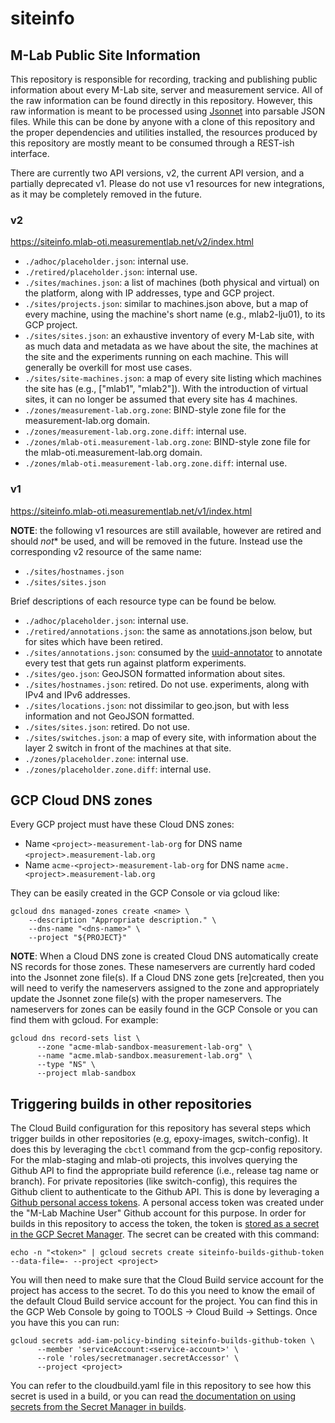 # siteinfo

## M-Lab Public Site Information

This repository is responsible for recording, tracking and publishing public
information about every M-Lab site, server and measurement service. All of the
raw information can be found directly in this repository. However, this raw
information is meant to be processed using [Jsonnet](https://jsonnet.org/) into
parsable JSON files. While this can be done by anyone with a clone of this
repository and the proper dependencies and utilities installed, the resources
produced by this repository are mostly meant to be consumed through a REST-ish
interface.

There are currently two API versions, v2, the current API version, and a
partially deprecated v1. Please do not use v1 resources for new integrations, as
it may be completely removed in the future.

### v2

<https://siteinfo.mlab-oti.measurementlab.net/v2/index.html>

* `./adhoc/placeholder.json`: internal use.
* `./retired/placeholder.json`: internal use.
* `./sites/machines.json`: a list of machines (both physical and virtual) on the
  platform, along with IP addresses, type and GCP project.
* `./sites/projects.json`: similar to machines.json above, but a map of every
  machine, using the machine's short name (e.g., mlab2-lju01), to its GCP
  project.
* `./sites/sites.json`: an exhaustive inventory of every M-Lab site, with as
  much data and metadata as we have about the site, the machines at the site and
  the experiments running on each machine. This will generally be overkill for
  most use cases.
* `./sites/site-machines.json`: a map of every site listing which machines the
  site has (e.g., ["mlab1", "mlab2"]). With the introduction of virtual sites,
  it can no longer be assumed that every site has 4 machines.
* `./zones/measurement-lab.org.zone`: BIND-style zone file for the
  measurement-lab.org domain.
* `./zones/measurement-lab.org.zone.diff`: internal use.
* `./zones/mlab-oti.measurement-lab.org.zone`: BIND-style zone file for the
  mlab-oti.measurement-lab.org domain.
* `./zones/mlab-oti.measurement-lab.org.zone.diff`: internal use.

### v1

<https://siteinfo.mlab-oti.measurementlab.net/v1/index.html>

**NOTE**: the following v1 resources are still available, however are retired
and should *not** be used, and will be removed in the future. Instead use the
corresponding v2 resource of the same name:

* `./sites/hostnames.json`
* `./sites/sites.json`

Brief descriptions of each resource type can be found be below.

* `./adhoc/placeholder.json`: internal use.
* `./retired/annotations.json`: the same as annotations.json below, but for
  sites which have been retired.
* `./sites/annotations.json`: consumed by the
  [uuid-annotator](https://github.com/m-lab/uuid-annotator) to annotate every
  test that gets run against platform experiments.
* `./sites/geo.json`: GeoJSON formatted information about sites.
* `./sites/hostnames.json`: retired. Do not use.
  experiments, along with IPv4 and IPv6 addresses.
* `./sites/locations.json`: not dissimilar to geo.json, but with less
  information and not GeoJSON formatted.
* `./sites/sites.json`: retired. Do not use.
* `./sites/switches.json`: a map of every site, with information about the layer
  2 switch in front of the machines at that site.
* `./zones/placeholder.zone`: internal use.
* `./zones/placeholder.zone.diff`: internal use.

## GCP Cloud DNS zones

Every GCP project must have these Cloud DNS zones:

* Name `<project>-measurement-lab-org` for DNS name `<project>.measurement-lab.org`
* Name `acme-<project>-measurement-lab-org` for DNS name
  `acme.<project>.measurement-lab.org`

They can be easily created in the GCP Console or via gcloud like:

```lang-sh
gcloud dns managed-zones create <name> \
    --description "Appropriate description." \
    --dns-name "<dns-name>" \
    --project "${PROJECT}"
```

**NOTE**: When a Cloud DNS zone is created Cloud DNS automatically create NS
records for those zones. These nameservers are currently hard coded into the
Jsonnet zone file(s). If a Cloud DNS zone gets [re]created, then you will need
to verify the nameservers assigned to the zone and appropriately update the
Jsonnet zone file(s) with the proper nameservers. The nameservers for zones
can be easily found in the GCP Console or you can find them with gcloud. For
example:

```lang-sh
gcloud dns record-sets list \
      --zone "acme-mlab-sandbox-measurement-lab-org" \
      --name "acme.mlab-sandbox.measurement-lab.org" \
      --type "NS" \
      --project mlab-sandbox
```

## Triggering builds in other repositories

The Cloud Build configuration for this repository has several steps which
trigger builds in other repositories (e.g, epoxy-images, switch-config). It does
this by leveraging the `cbctl` command from the gcp-config repository. For the
mlab-staging and mlab-oti projects, this involves querying the Github API to find
the appropriate build reference (i.e., release tag name or branch). For private
repositories (like switch-config), this requires the Github client to
authenticate to the Github API. This is done by leveraging a [Github personal
access
tokens](https://docs.github.com/en/github/authenticating-to-github/keeping-your-account-and-data-secure/creating-a-personal-access-token).
A personal access token was created under the "M-Lab Machine User" Github
account for this purpose. In order for builds in this repository to access the
token, the token is [stored as a secret in the GCP Secret
Manager](https://cloud.google.com/build/docs/securing-builds/use-secrets). The
secret can be created with this command:

```lang-sh
echo -n "<token>" | gcloud secrets create siteinfo-builds-github-token --data-file=- --project <project>
```

You will then need to make sure that the Cloud Build service account for the
project has access to the secret. To do this you need to know the email of the
default Cloud Build service account for the project. You can find this in the
GCP Web Console by going to TOOLS -> Cloud Build -> Settings. Once you have this
you can run:

```lang-sh
gcloud secrets add-iam-policy-binding siteinfo-builds-github-token \
      --member 'serviceAccount:<service-account>' \
      --role 'roles/secretmanager.secretAccessor' \
      --project <project>
```

You can refer to the cloudbuild.yaml file in this repository to see how this
secret is used in a build, or you can read [the documentation on using secrets
from the Secret Manager in builds](https://cloud.google.com/build/docs/securing-builds/use-secrets).
